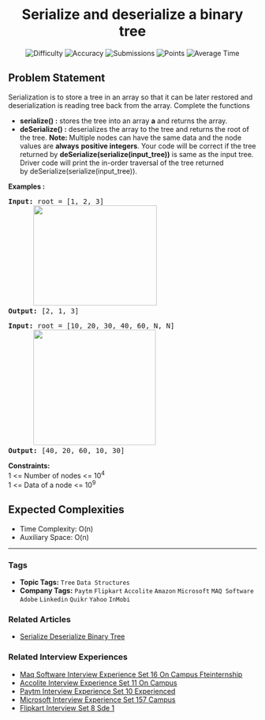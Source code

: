 <h1 align="center">Serialize and deserialize a binary tree</h1>

<p align="center">
  <img alt="Difficulty" title="Difficulty" src="https://custom-icon-badges.demolab.com/badge/Difficulty: Medium-1F222E?style=for-the-badge&logoColor=white&logo=fire"/>
  <img alt="Accuracy" title="Accuracy" src="https://custom-icon-badges.demolab.com/badge/Accuracy: 51.67%25-1F222E?style=for-the-badge&logoColor=white&logo=target"/>
  <img alt="Submissions" title="Submissions" src="https://custom-icon-badges.demolab.com/badge/Submissions: 100K+-1F222E?style=for-the-badge&logoColor=white&logo=repo"/>
  <img alt="Points" title="Points" src="https://custom-icon-badges.demolab.com/badge/Points: 4-1F222E?style=for-the-badge&logoColor=white&logo=award"/>
  <img alt="Average Time" title="Average Time" src="https://custom-icon-badges.demolab.com/badge/Average%20Time: 45m-1F222E?style=for-the-badge&logoColor=white&logo=clock"/>
</p>

## Problem Statement

Serialization is to store a tree in an array so that it can be later restored and deserialization is reading tree back from the array. Complete the functions

- <b>serialize() :</b> stores the tree into an array <b>a</b> and returns the array.
- <b>deSerialize() :</b> deserializes the array to the tree and returns the root of the tree.
<b>Note: </b>Multiple nodes can have the same data and the node values are <b>always</b> <b>positive integers</b>. Your code will be correct if the tree returned by <b>deSerialize(serialize(input_tree))</b> is same as the input tree. Driver code will print the in-order traversal of the tree returned by deSerialize(serialize(input_tree)).

<b>Examples :</b>

<pre><b>Input: </b>root = [1, 2, 3]
      <img src="https://media.geeksforgeeks.org/img-practice/prod/addEditProblem/700281/Web/Other/blobid4_1739345069.png" alt="" title="" width="250" height="203"/>
<b>Output: </b>[2, 1, 3]
</pre>

<pre><b>Input:</b> root = [10, 20, 30, 40, 60, N, N]
      <img src="https://media.geeksforgeeks.org/img-practice/prod/addEditProblem/700281/Web/Other/blobid5_1739345069.png" alt="" title="" width="248" height="234"/>
<b>Output: </b>[40, 20, 60, 10, 30]</pre>

<b>Constraints:</b><br>1 <= Number of nodes <= 10<sup>4</sup><br>1 <= Data of a node <= 10<sup>9</sup>

## Expected Complexities
- Time Complexity: O(n)
- Auxiliary Space: O(n)

<hr>

### Tags
- **Topic Tags:** `Tree` `Data Structures`
- **Company Tags:** `Paytm` `Flipkart` `Accolite` `Amazon` `Microsoft` `MAQ Software` `Adobe` `Linkedin` `Quikr` `Yahoo` `InMobi`

### Related Articles
- [Serialize Deserialize Binary Tree](https://www.geeksforgeeks.org/serialize-deserialize-binary-tree/)

### Related Interview Experiences
- [Maq Software Interview Experience Set 16 On Campus Fteinternship](https://www.geeksforgeeks.org/maq-software-interview-experience-set-16-on-campus-fteinternship/)
- [Accolite Interview Experience Set 11 On Campus](https://www.geeksforgeeks.org/accolite-interview-experience-set-11-on-campus/)
- [Paytm Interview Experience Set 10 Experienced](https://www.geeksforgeeks.org/paytm-interview-experience-set-10-experienced/)
- [Microsoft Interview Experience Set 157 Campus](httpss://www.geeksforgeeks.org/microsoft-interview-experience-set-157-campus/)
- [Flipkart Interview Set 8 Sde 1](https://www.geeksforgeeks.org/flipkart-interview-set-8-sde-1/)
